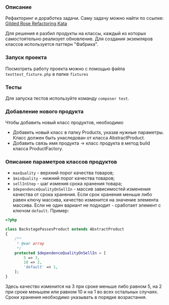 ### Описание

Рефакторинг и доработка задачи. Саму задачу можно найти по ссылке:
[Gilded Rose Refactoring Kata](https://github.com/emilybache/GildedRose-Refactoring-Kata)

Для решения я разбил продукты на классы, каждый из которых самостоятельно реализует обновление. Для создания экземляров 
классов используется паттерн "Фабрика".

### Запуск проекта

Посмотреть работу проекта можно с помощью файла `texttest_fixture.php` в папке `fixtures`

### Тесты

Для запуска тестов используйте команду `composer test`.

### Добавление нового продукта

Чтобы добавить новый класс продуктов, необходимо

- Добавить новый класс в папку Products, указав нужные параметры. Класс должен быть 
унаследован от класса AbstractProduct.
- Добавить связь имя продукта -> класс продукта в метод build класса ProductFactory.

### Описание параметров классов продуктов

- `maxQuality` - верхний порог качества товаров;
- `$minQuality` - нижний порог качества товаров;
- `sellInStep` - шаг измения срока хранения товара;
- `$dependenceQualityOnSellIn` - массив зависимостей изменения качества от 
срока хранения. Если срок хранения меньше либо равен ключу массива, качество 
изменится на значение элемента массива. Если не один вариант не подходит - сработает 
элемент с ключом `default`. Пример:
```php
<?php

class BackstagePassesProduct extends AbstractProduct
{
    /**
     * @var array
     */
    protected $dependenceQualityOnSellIn = [
        5 => 3,
        10 => 2,
        'default' => 1,
    ];
}
```

Здесь качество изменится на 3 при сроке меньше либо равном 5, на 2 при сроке меньшем или 
равном 10 и на 1 во всех остальных случаях. Сроки хранения необходимо указывать в порядке возрастания. 

